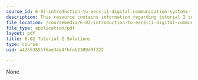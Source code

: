 ```yaml
---
course_id: 6-02-introduction-to-eecs-ii-digital-communication-systems-fall-2012
description: This resource contains information regarding tutorial 2 solutions.
file_location: /coursemedia/6-02-introduction-to-eecs-ii-digital-communication-systems-fall-2012/a42553855f6ae34e4fbfab2389d0f322_MIT6_02F12_tutor02_sol.pdf
file_type: application/pdf
layout: pdf
title: 6.02 Tutorial 2 Solutions
type: course
uid: a42553855f6ae34e4fbfab2389d0f322

---
```

None